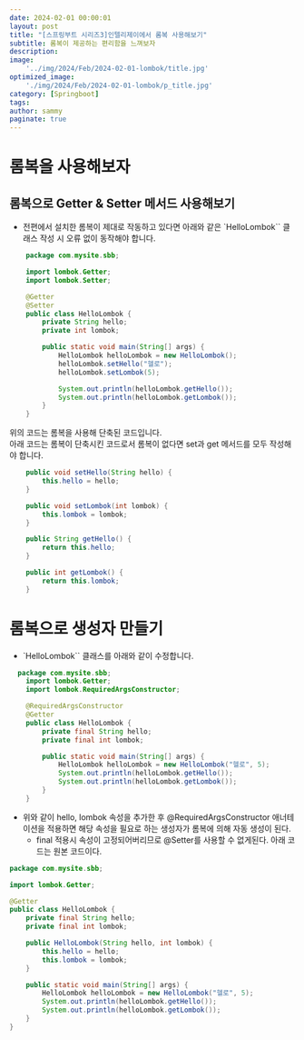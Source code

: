 ```yaml
---
date: 2024-02-01 00:00:01
layout: post
title: "[스프링부트 시리즈3]인텔리제이에서 롬복 사용해보기"
subtitle: 롬복이 제공하는 편리함을 느껴보자
description: 
image: 
    '../img/2024/Feb/2024-02-01-lombok/title.jpg'
optimized_image:    
    './img/2024/Feb/2024-02-01-lombok/p_title.jpg'
category: [Springboot]
tags:
author: sammy
paginate: true
---
```


# 롬복을 사용해보자
## 롬복으로 Getter & Setter 메서드 사용해보기
- 전편에서 설치한 롬복이 제대로 작동하고 있다면 아래와 같은 `HelloLombok`` 클래스 작성 시 오류 없이 동작해야 합니다.
```java
    package com.mysite.sbb;

    import lombok.Getter;
    import lombok.Setter;

    @Getter
    @Setter
    public class HelloLombok {
        private String hello;
        private int lombok;

        public static void main(String[] args) {
            HelloLombok helloLombok = new HelloLombok();
            helloLombok.setHello("헬로");
            helloLombok.setLombok(5);

            System.out.println(helloLombok.getHello());
            System.out.println(helloLombok.getLombok());
        }
    }
```
위의 코드는 롬복을 사용해 단축된 코드입니다.   
아래 코드는 롬복이 단축시킨 코드로서 롬복이 없다면 set과 get 메서드를 모두 작성해야 합니다.  
```java
    public void setHello(String hello) {
        this.hello = hello;
    }

    public void setLombok(int lombok) {
        this.lombok = lombok;
    }

    public String getHello() {
        return this.hello;
    }

    public int getLombok() {
        return this.lombok;
    }
```

# 롬복으로 생성자 만들기
- `HelloLombok`` 클래스를 아래와 같이 수정합니다.
```java
  package com.mysite.sbb; 
    import lombok.Getter; 
    import lombok.RequiredArgsConstructor; 

    @RequiredArgsConstructor 
    @Getter 
    public class HelloLombok { 
        private final String hello; 
        private final int lombok; 

        public static void main(String[] args) { 
            HelloLombok helloLombok = new HelloLombok("헬로", 5); 
            System.out.println(helloLombok.getHello()); 
            System.out.println(helloLombok.getLombok()); 
        } 
    }
```
- 위와 같이 hello, lombok 속성을 추가한 후 @RequiredArgsConstructor 애너테이션을 적용하면 해당 속성을 필요로 하는 생성자가 롬복에 의해 자동 생성이 된다.
    - final 적용시 속성이 고정되어버리므로 @Setter를 사용할 수 없게된다.
아래 코드는 원본 코드이다.
```java
package com.mysite.sbb; 

import lombok.Getter; 

@Getter 
public class HelloLombok { 
    private final String hello; 
    private final int lombok; 

    public HelloLombok(String hello, int lombok) { 
        this.hello = hello; 
        this.lombok = lombok; 
    } 

    public static void main(String[] args) { 
        HelloLombok helloLombok = new HelloLombok("헬로", 5); 
        System.out.println(helloLombok.getHello()); 
        System.out.println(helloLombok.getLombok()); 
    } 
}
```